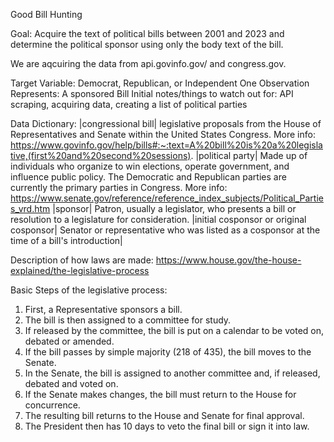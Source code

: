 Good Bill Hunting

Goal: Acquire the text of political bills between 2001 and 2023 and determine the political sponsor using only the body text of the bill.

We are aqcuiring the data from api.govinfo.gov/ and congress.gov.

Target Variable: Democrat, Republican, or Independent 
One Observation Represents: A sponsored Bill
Initial notes/things to watch out for: API scraping, acquiring data, creating a list of political parties


Data Dictionary:
|congressional bill| legislative proposals from the House of Representatives and Senate within the United States Congress. More info: https://www.govinfo.gov/help/bills#:~:text=A%20bill%20is%20a%20legislative,(first%20and%20second%20sessions). 
|political party| Made up of individuals who organize to win elections, operate government, and influence public policy. The Democratic and Republican parties are currently the primary parties in Congress. More info: https://www.senate.gov/reference/reference_index_subjects/Political_Parties_vrd.htm
|sponsor| Patron, usually a legislator, who presents a bill or resolution to a legislature for consideration.
|initial cosponsor or original cosponsor| Senator or representative who was listed as a cosponsor at the time of a bill's introduction|

Description of how laws are made: https://www.house.gov/the-house-explained/the-legislative-process

Basic Steps of the legislative process:
1. First, a Representative sponsors a bill. 
2. The bill is then assigned to a committee for study. 
3. If released by the committee, the bill is put on a calendar to be voted on, debated or amended. 
4. If the bill passes by simple majority (218 of 435), the bill moves to the Senate. 
5. In the Senate, the bill is assigned to another committee and, if released, debated and voted on. 
6. If the Senate makes changes, the bill must return to the House for concurrence.  
7. The resulting bill returns to the House and Senate for final approval. 
8. The President then has 10 days to veto the final bill or sign it into law.
